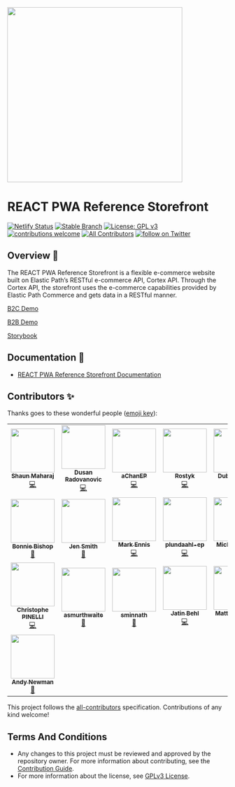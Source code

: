 <img src="https://www.elasticpath.com/themes/custom/bootstrap_sass/logo.svg" alt="" width="400" />

# REACT PWA Reference Storefront

[![Netlify Status](https://api.netlify.com/api/v1/badges/5be5979f-5b09-450b-951b-1b192be93d65/deploy-status)](https://app.netlify.com/sites/tender-galileo-e20462/deploys)
[![Stable Branch](https://img.shields.io/badge/stable%20branch-master-blue.svg)](https://github.com/elasticpath/react-pwa-reference-storefront)
[![License: GPL v3](https://img.shields.io/badge/License-GPLv3-blue.svg)](https://www.gnu.org/licenses/gpl-3.0)
[![contributions welcome](https://img.shields.io/badge/contributions-welcome-brightgreen.svg?style=flat)](https://github.com/elasticpath/react-pwa-reference-storefront/issues)
[![All Contributors](https://img.shields.io/badge/all_contributors-1-orange.svg?style=flat-square)](#contributors-)
[![follow on Twitter](https://img.shields.io/twitter/follow/elasticpath?style=social&logo=twitter)](https://twitter.com/intent/follow?screen_name=elasticpath)

## Overview 🚀

The REACT PWA Reference Storefront is a flexible e-commerce website built on Elastic Path’s RESTful e-commerce API, Cortex API. Through the Cortex API, the storefront uses the e-commerce capabilities provided by Elastic Path Commerce and gets data in a RESTful manner.

[B2C Demo](http://reference.elasticpath.com/)

[B2B Demo](http://referenceb2b.elasticpath.com/)

[Storybook](https://ui-components.elasticpath.com/?path=/story/*)

## Documentation 📖

- [REACT PWA Reference Storefront Documentation](https://documentation.elasticpath.com/storefront-react)

## Contributors ✨

Thanks goes to these wonderful people ([emoji key](https://allcontributors.org/docs/en/emoji-key)):

<!-- ALL-CONTRIBUTORS-LIST:START - Do not remove or modify this section -->
<!-- prettier-ignore-start -->
<!-- markdownlint-disable -->
<table>
  <tr>
    <td align="center"><a href="https://github.com/shaunmaharaj"><img src="https://avatars3.githubusercontent.com/u/39800563?v=4" width="100px;" alt=""/><br /><sub><b>Shaun Maharaj</b></sub></a><br /><a href="https://github.com/elasticpath/react-pwa-reference-storefront/commits?author=shaunmaharaj" title="Code">💻</a></td>
    <td align="center"><a href="https://github.com/dusanradovanovic"><img src="https://avatars3.githubusercontent.com/u/41649443?v=4" width="100px;" alt=""/><br /><sub><b>Dusan Radovanovic</b></sub></a><br /><a href="https://github.com/elasticpath/react-pwa-reference-storefront/commits?author=dusanradovanovic" title="Code">💻</a></td>
    <td align="center"><a href="https://github.com/aChanEP"><img src="https://avatars3.githubusercontent.com/u/25829859?v=4" width="100px;" alt=""/><br /><sub><b>aChanEP</b></sub></a><br /><a href="https://github.com/elasticpath/react-pwa-reference-storefront/commits?author=aChanEP" title="Code">💻</a></td>
    <td align="center"><a href="https://github.com/rostyk-kanafotskyy"><img src="https://avatars3.githubusercontent.com/u/34774987?v=4" width="100px;" alt=""/><br /><sub><b>Rostyk</b></sub></a><br /><a href="https://github.com/elasticpath/react-pwa-reference-storefront/commits?author=rostyk-kanafotskyy" title="Code">💻</a></td>
    <td align="center"><a href="https://github.com/petro97"><img src="https://avatars3.githubusercontent.com/u/34708483?v=4" width="100px;" alt=""/><br /><sub><b>Dubno Petro</b></sub></a><br /><a href="https://github.com/elasticpath/react-pwa-reference-storefront/commits?author=petro97" title="Code">💻</a></td>
    <td align="center"><a href="https://github.com/yulia-dnistrian"><img src="https://avatars3.githubusercontent.com/u/12392532?v=4" width="100px;" alt=""/><br /><sub><b>yulia-dnistrian</b></sub></a><br /><a href="https://github.com/elasticpath/react-pwa-reference-storefront/commits?author=yulia-dnistrian" title="Code">💻</a></td>
    <td align="center"><a href="https://github.com/skarpyak"><img src="https://avatars3.githubusercontent.com/u/8594755?v=4" width="100px;" alt=""/><br /><sub><b>Sergii Karpiak</b></sub></a><br /><a href="https://github.com/elasticpath/react-pwa-reference-storefront/commits?author=skarpyak" title="Code">💻</a></td>
  </tr>
  <tr>
    <td align="center"><a href="https://github.com/BonnieEP"><img src="https://avatars3.githubusercontent.com/u/49495842?v=4" width="100px;" alt=""/><br /><sub><b>Bonnie Bishop</b></sub></a><br /><a href="https://ui-components.elasticpath.com" title="Design">🎨</td>
    <td align="center"><a href="https://github.com/JenSmith-EP"><img src="https://avatars3.githubusercontent.com/u/58435007?v=4" width="100px;" alt=""/><br /><sub><b>Jen Smith</b></sub></a><br /><a href="https://documentation.elasticpath.com/storefront-react" title="Documentation">📖</a></td>
    <td align="center"><a href="https://github.com/maennis-ep"><img src="https://avatars3.githubusercontent.com/u/25517396?v=4" width="100px;" alt=""/><br /><sub><b>Mark Ennis</b></sub></a><br /><a href="https://github.com/elasticpath/react-pwa-reference-storefront/commits?author=maennis-ep" title="Code">💻</a></td>
    <td align="center"><a href="https://github.com/plundaahl-ep"><img src="https://avatars3.githubusercontent.com/u/54957521?v=4" width="100px;" alt=""/><br /><sub><b>plundaahl-ep</b></sub></a><br /><a href="https://github.com/elasticpath/react-pwa-reference-storefront/commits?author=plundaahl-ep" title="Code">💻</a></td>
    <td align="center"><a href="https://github.com/mwan-ep"><img src="https://avatars3.githubusercontent.com/u/54115904?v=4" width="100px;" alt=""/><br /><sub><b>Michelle Wan</b></sub></a><br /><a href="https://github.com/elasticpath/react-pwa-reference-storefront/commits?author=mwan-ep" title="Code">💻</a></td>
    <td align="center"><a href="https://github.com/long-wan-ep"><img src="https://avatars3.githubusercontent.com/u/50891790?v=4" width="100px;" alt=""/><br /><sub><b>long-wan-ep</b></sub></a><br /><a href="https://github.com/elasticpath/react-pwa-reference-storefront/commits?author=long-wan-ep" title="Code">💻</a></td>
    <td align="center"><a href="https://github.com/zilkerdev"><img src="https://pbs.twimg.com/profile_images/718119294282784768/1NHeGDIl_400x400.jpg" width="100px;" alt=""/><br /><sub><b>zilkerdev</b></sub></a><br /><a href="https://github.com/elasticpath/react-pwa-reference-storefront/commits?author=zilkerdev" title="Code">💻</a></td>
  </tr>
    <td align="center"><a href="https://github.com/CPinelli"><img src="https://avatars3.githubusercontent.com/u/11885569?v=4" width="100px;" alt=""/><br /><sub><b>Christophe PINELLI</b></sub></a><br /><a href="https://github.com/elasticpath/react-pwa-reference-storefront/commits?author=CPinelli" title="Code">💻</a></td>
    <td align="center"><a href="https://github.com/asmurthwaite"><img src="https://avatars3.githubusercontent.com/u/43140694?v=4" width="100px;" alt=""/><br /><sub><b>asmurthwaite</b></sub></a><br /><a href="https://documentation.elasticpath.com/storefront-react" title="Documentation">📖</a></td>
    <td align="center"><a href="https://github.com/sminnath"><img src="https://avatars3.githubusercontent.com/u/37632222?v=4" width="100px;" alt=""/><br /><sub><b>sminnath</b></sub></a><br /><a href="https://documentation.elasticpath.com/storefront-react" title="Documentation">📖</a></td>
    <td align="center"><a href="https://github.com/jatinbehlEP"><img src="https://avatars3.githubusercontent.com/u/41068897?v=4" width="100px;" alt=""/><br /><sub><b>Jatin Behl</b></sub></a><br /><a href="https://github.com/elasticpath/react-pwa-reference-storefront/commits?author=jatinbehlEP" title="Code">💻</a></td>
    <td align="center"><a href="https://github.com/epmkelly"><img src="https://avatars3.githubusercontent.com/u/40244217?v=4" width="100px;" alt=""/><br /><sub><b>Matthew Kelly</b></sub></a><br /><a href="https://github.com/elasticpath/react-pwa-reference-storefront/commits?author=epmkelly" title="Code">💻</a></td>
    <td align="center"><a href="https://github.com/elasticSzyszko"><img src="https://avatars3.githubusercontent.com/u/43071842?v=4" width="100px;" alt=""/><br /><sub><b>Michael Szyszko</b></sub></a><br /><a href="https://github.com/elasticpath/react-pwa-reference-storefront/commits?author=elasticSzyszko" title="Code">💻</a></td>
    <td align="center"><a href="https://github.com/steve-r-west"><img src="https://avatars3.githubusercontent.com/u/49958178?v=4" width="100px;" alt=""/><br /><sub><b>steve-r-west</b></sub></a><br /><a href="https://github.com/elasticpath/react-pwa-reference-storefront/commits?author=steve-r-west" title="Code">💻</a></td>
  <tr>
    <td align="center"><a href="https://github.com/andyNewman42"><img src="https://avatars3.githubusercontent.com/u/4326549?v=4" width="100px;" alt=""/><br /><sub><b>Andy Newman</b></sub></a><br /><a href="https://github.com/elasticpath/react-pwa-reference-storefront/commits?author=andyNewman42" title="Data">🔣</a></td>
  </tr>
</table>

<!-- markdownlint-enable -->
<!-- prettier-ignore-end -->
<!-- ALL-CONTRIBUTORS-LIST:END -->

This project follows the [all-contributors](https://github.com/all-contributors/all-contributors) specification. Contributions of any kind welcome!

## Terms And Conditions

- Any changes to this project must be reviewed and approved by the repository owner. For more information about contributing, see the [Contribution Guide](https://github.com/elasticpath/react-pwa-reference-storefront/blob/master/.github/CONTRIBUTING.md).
- For more information about the license, see [GPLv3 License](https://github.com/elasticpath/react-pwa-reference-storefront/blob/master/LICENSE).

